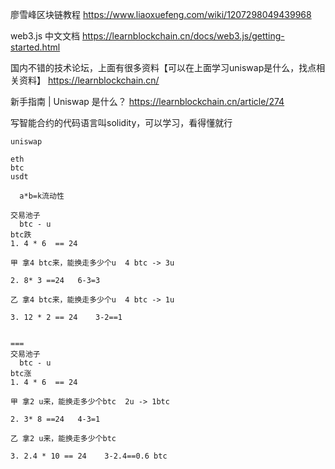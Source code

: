 廖雪峰区块链教程
https://www.liaoxuefeng.com/wiki/1207298049439968

web3.js 中文文档
https://learnblockchain.cn/docs/web3.js/getting-started.html

国内不错的技术论坛，上面有很多资料【可以在上面学习uniswap是什么，找点相关资料】
https://learnblockchain.cn/

新手指南 | Uniswap 是什么？
https://learnblockchain.cn/article/274

写智能合约的代码语言叫solidity，可以学习，看得懂就行

```
uniswap

eth 
btc
usdt

  a*b=k流动性

交易池子
  btc - u
btc跌
1. 4 * 6  == 24

甲 拿4 btc来，能换走多少个u  4 btc -> 3u

2. 8* 3 ==24   6-3=3   

乙 拿4 btc来，能换走多少个u  4 btc -> 1u

3. 12 * 2 == 24    3-2==1


===
交易池子
  btc - u
btc涨
1. 4 * 6  == 24

甲 拿2 u来，能换走多少个btc  2u -> 1btc

2. 3* 8 ==24   4-3=1   

乙 拿2 u来，能换走多少个btc 

3. 2.4 * 10 == 24    3-2.4==0.6 btc
```

